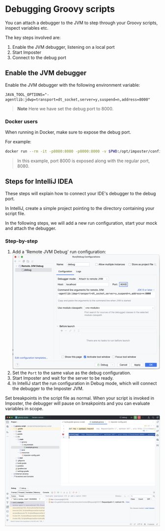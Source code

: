 # Debugging Groovy scripts

You can attach a debugger to the JVM to step through your Groovy scripts, inspect variables etc.

The key steps involved are:

1. Enable the JVM debugger, listening on a local port
2. Start Imposter
3. Connect to the debug port

## Enable the JVM debugger

Enable the JVM debugger with the following environment variable:

    JAVA_TOOL_OPTIONS="-agentlib:jdwp=transport=dt_socket,server=y,suspend=n,address=8000"

> **Note**
> Here we have set the debug port to 8000.

### Docker users

When running in Docker, make sure to expose the debug port.

For example:

```bash
docker run --rm -it -p8080:8080 -p8000:8000 -v $PWD:/opt/imposter/config outofcoffee/imposter
```

> In this example, port 8000 is exposed along with the regular port, 8080.

## Steps for IntelliJ IDEA

These steps will explain how to connect your IDE's debugger to the debug port.

In IntelliJ, create a simple project pointing to the directory containing your script file.

In the following steps, we will add a new run configuration, start your mock and attach the debugger.

### Step-by-step

1. Add a 'Remote JVM Debug' run configuration:
   ![groovy_jvm_debug_config.png](images/groovy_jvm_debug_config.png)
2. Set the `Port` to the same value as the debug configuration.
3. Start Imposter and wait for the server to be ready.
4. In IntelliJ start the run configuration in Debug mode, which will connect the debugger to the Imposter JVM.

Set breakpoints in the script file as normal. When your script is invoked in Imposter, the debugger will pause on breakpoints and you can evaluate variables in scope.

![groovy_debug.png](images/groovy_debug.png)
